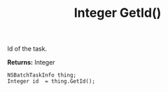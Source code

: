 ﻿---
uid: crmscript_ref_NSBatchTaskInfo_GetId
title: Integer GetId()
intellisense: NSBatchTaskInfo.GetId
keywords: NSBatchTaskInfo, GetId
so.topic: reference
---

Id of the task.

**Returns:** Integer


```crmscript
NSBatchTaskInfo thing;
Integer id  = thing.GetId();
```


